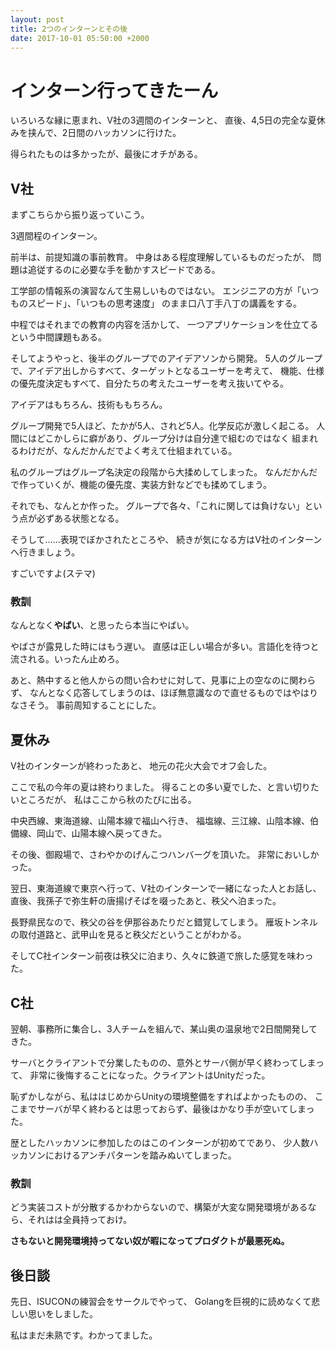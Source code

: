 ```yaml
---
layout: post
title: 2つのインターンとその後
date: 2017-10-01 05:50:00 +2000
---
```


# インターン行ってきたーん
いろいろな縁に恵まれ、V社の3週間のインターンと、
直後、4,5日の完全な夏休みを挟んで、2日間のハッカソンに行けた。

得られたものは多かったが、最後にオチがある。

## V社

まずこちらから振り返っていこう。

3週間程のインターン。

前半は、前提知識の事前教育。
中身はある程度理解しているものだったが、
問題は追従するのに必要な手を動かすスピードである。

工学部の情報系の演習なんて生易しいものではない。
エンジニアの方が「いつものスピード」、「いつもの思考速度」
のまま口八丁手八丁の講義をする。

中程ではそれまでの教育の内容を活かして、
一つアプリケーションを仕立てるという中間課題もある。

そしてようやっと、後半のグループでのアイデアソンから開発。
5人のグループで、アイデア出しからすべて、ターゲットとなるユーザーを考えて、
機能、仕様の優先度決定もすべて、自分たちの考えたユーザーを考え抜いてやる。

アイデアはもちろん、技術ももちろん。

グループ開発で5人ほど、たかが5人、されど5人。化学反応が激しく起こる。
人間にはどこかしらに癖があり、グループ分けは自分達で組むのではなく
組まれるわけだが、なんだかんだでよく考えて仕組まれている。

私のグループはグループ名決定の段階から大揉めしてしまった。
なんだかんだで作っていくが、機能の優先度、実装方針などでも揉めてしまう。

それでも、なんとか作った。
グループで各々、「これに関しては負けない」という点が必ずある状態となる。

そうして……表現でぼかされたところや、
続きが気になる方はV社のインターンへ行きましょう。

すごいですよ(ステマ)

### 教訓

なんとなく**やばい**、と思ったら本当にやばい。

やばさが露見した時にはもう遅い。
直感は正しい場合が多い。言語化を待つと流される。いったん止めろ。

あと、熱中すると他人からの問い合わせに対して、見事に上の空なのに関わらず、
なんとなく応答してしまうのは、ほぼ無意識なので直せるものではやはりなさそう。
事前周知することにした。

## 夏休み

V社のインターンが終わったあと、
地元の花火大会でオフ会した。

ここで私の今年の夏は終わりました。
得ることの多い夏でした、と言い切りたいところだが、
私はここから秋のたびに出る。

中央西線、東海道線、山陽本線で福山へ行き、
福塩線、三江線、山陰本線、伯備線、岡山で、山陽本線へ戻ってきた。

その後、御殿場で、さわやかのげんこつハンバーグを頂いた。
非常においしかった。

翌日、東海道線で東京へ行って、V社のインターンで一緒になった人とお話し、
直後、我孫子で弥生軒の唐揚げそばを啜ったあと、秩父へ泊まった。

長野県民なので、秩父の谷を伊那谷あたりだと錯覚してしまう。
雁坂トンネルの取付道路と、武甲山を見ると秩父だということがわかる。

そしてC社インターン前夜は秩父に泊まり、久々に鉄道で旅した感覚を味わった。

## C社

翌朝、事務所に集合し、3人チームを組んで、某山奥の温泉地で2日間開発してきた。

サーバとクライアントで分業したものの、意外とサーバ側が早く終わってしまって、
非常に後悔することになった。クライアントはUnityだった。

恥ずかしながら、私ははじめからUnityの環境整備をすればよかったものの、
ここまでサーバが早く終わるとは思っておらず、最後はかなり手が空いてしまった。

歴としたハッカソンに参加したのはこのインターンが初めてであり、
少人数ハッカソンにおけるアンチパターンを踏みぬいてしまった。


### 教訓

どう実装コストが分散するかわからないので、構築が大変な開発環境があるなら、それはは全員持っておけ。

**さもないと開発環境持ってない奴が暇になってプロダクトが最悪死ぬ。**


## 後日談

先日、ISUCONの練習会をサークルでやって、
Golangを巨視的に読めなくて悲しい思いをしました。

私はまだ未熟です。わかってました。
